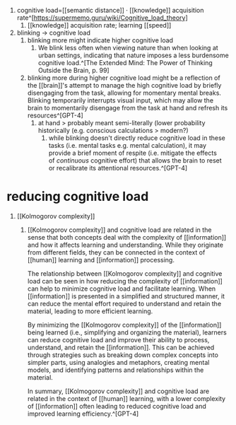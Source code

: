 1. cognitive load=[[semantic distance]] · [[knowledge]] acquisition rate^[https://supermemo.guru/wiki/Cognitive_load_theory]
	1. [[knowledge]] acquisition rate; learning [[speed]]
2. blinking → cognitive load
	1. blinking more might indicate higher cognitive load
		1. We blink less often when viewing nature than when looking at urban settings, indicating that nature imposes a less burdensome cognitive load.^[The Extended Mind: The Power of Thinking Outside the Brain, p. 99]
	2. blinking more during higher cognitive load might be a reflection of the [[brain]]'s attempt to manage the high cognitive load by briefly disengaging from the task, allowing for momentary mental breaks. Blinking temporarily interrupts visual input, which may allow the brain to momentarily disengage from the task at hand and refresh its resources^[GPT-4]
		1. at hand > probably meant semi-literally (lower probability historically (e.g. conscious calculations > modern?)
			1. while blinking doesn't directly reduce cognitive load in these tasks (i.e. mental tasks e.g. mental calculation), it may provide a brief moment of respite (i.e. mitigate the effects of _continuous_ cognitive effort) that allows the brain to reset or recalibrate its attentional resources.^[GPT-4]

# reducing cognitive load
1. [[Kolmogorov complexity]]
	1. [[Kolmogorov complexity]] and cognitive load are related in the sense that both concepts deal with the complexity of [[information]] and how it affects learning and understanding. While they originate from different fields, they can be connected in the context of [[human]] learning and [[information]] processing.
	   
	   The relationship between [[Kolmogorov complexity]] and cognitive load can be seen in how reducing the complexity of [[information]] can help to minimize cognitive load and facilitate learning. When [[information]] is presented in a simplified and structured manner, it can reduce the mental effort required to understand and retain the material, leading to more efficient learning.
	   
	   By minimizing the [[Kolmogorov complexity]] of the [[information]] being learned (i.e., simplifying and organizing the material), learners can reduce cognitive load and improve their ability to process, understand, and retain the [[information]]. This can be achieved through strategies such as breaking down complex concepts into simpler parts, using analogies and metaphors, creating mental models, and identifying patterns and relationships within the material.
	   
	   In summary, [[Kolmogorov complexity]] and cognitive load are related in the context of [[human]] learning, with a lower complexity of [[information]] often leading to reduced cognitive load and improved learning efficiency.^[GPT-4]